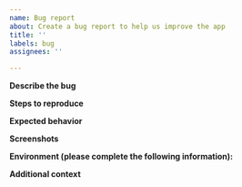 ```yaml
---
name: Bug report
about: Create a bug report to help us improve the app
title: ''
labels: bug
assignees: ''

---
```


**Describe the bug**
<!-- A clear and concise description of what the bug is. -->

**Steps to reproduce**
<!--
Please, describe in as many details how the bug occured and what steps did you make to experience it.
1. Go to '...'
2. Click on '....'
3. Scroll down to '....'
4. See error
-->

**Expected behavior**
<!-- A clear description of what you expected to happen. -->

**Screenshots**
<!-- If applicable, add screenshots to help explain your problem. -->

**Environment (please complete the following information):**
<!--  - Application Version [e.g. 22] (read this information in About window). -->

**Additional context**
<!-- Add any other context about the problem here. -->
